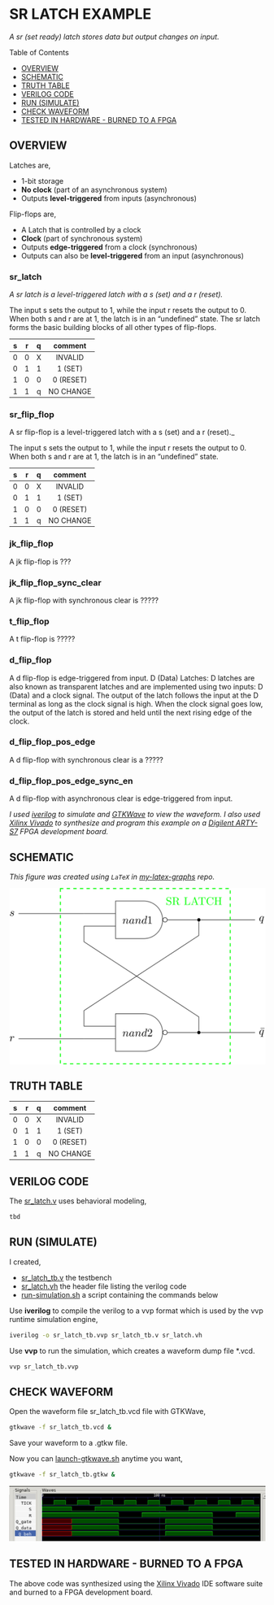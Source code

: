 # SR LATCH EXAMPLE

_A sr (set ready) latch stores data but output changes on input._

Table of Contents

* [OVERVIEW](https://github.com/JeffDeCola/my-verilog-examples/tree/master/basic-code/sequential-logic/sr_latch#overview)
* [SCHEMATIC](https://github.com/JeffDeCola/my-verilog-examples/tree/master/basic-code/sequential-logic/sr_latch#schematic)
* [TRUTH TABLE](https://github.com/JeffDeCola/my-verilog-examples/tree/master/basic-code/sequential-logic/sr_latch#truth-table)
* [VERILOG CODE](https://github.com/JeffDeCola/my-verilog-examples/tree/master/basic-code/sequential-logic/sr_latch#verilog-code)
* [RUN (SIMULATE)](https://github.com/JeffDeCola/my-verilog-examples/tree/master/basic-code/sequential-logic/sr_latch#run-simulate)
* [CHECK WAVEFORM](https://github.com/JeffDeCola/my-verilog-examples/tree/master/basic-code/sequential-logic/sr_latch#check-waveform)
* [TESTED IN HARDWARE - BURNED TO A FPGA](https://github.com/JeffDeCola/my-verilog-examples/tree/master/basic-code/sequential-logic/sr_latch#tested-in-hardware---burned-to-a-fpga)

## OVERVIEW

Latches are,

* 1-bit storage
* **No clock** (part of an asynchronous system)
* Outputs **level-triggered** from inputs (asynchronous)

Flip-flops are,

* A Latch that is controlled by a clock
* **Clock** (part of synchronous system)
* Outputs **edge-triggered** from a clock (synchronous)
* Outputs can also be **level-triggered** from an input (asynchronous)

### sr_latch

_A sr latch
is a level-triggered latch with a s (set) and a r (reset)._

The input s sets the output to 1, while the input r resets the output to 0.
When both s and r are at 1, the latch is in an “undefined” state.
The sr latch forms the basic building blocks of all other types of flip-flops.

|  s  |  r   | q   | comment     |
|:---:|:----:|:---:|:-----------:|
| 0   |  0   |  X  | INVALID     |
| 0  |   1   |  1  | 1 (SET)     |
| 1   |  0   |  0  | 0 (RESET)   |
| 1   |  1   |  q  | NO CHANGE   |

### sr_flip_flop

A sr flip-flop
is a level-triggered latch with a s (set) and a r (reset)._

The input s sets the output to 1, while the input r resets the output to 0.
When both s and r are at 1, the latch is in an “undefined” state.

|  s  |  r   | q   | comment     |
|:---:|:----:|:---:|:-----------:|
| 0   |  0   |  X  | INVALID     |
| 0  |   1   |  1  | 1 (SET)     |
| 1   |  0   |  0  | 0 (RESET)   |
| 1   |  1   |  q  | NO CHANGE   |

### jk_flip_flop

A jk flip-flop
is ???

### jk_flip_flop_sync_clear

A jk flip-flop with synchronous clear
is ?????

### t_flip_flop

A t flip-flop
is ?????

### d_flip_flop

A d flip-flop
is edge-triggered from input.
D (Data) Latches: D latches are also known as transparent latches and are implemented using two inputs: D (Data) and a clock signal. The output of the latch follows the input at the D terminal as long as the clock signal is high. When the clock signal goes low, the output of the latch is stored and held until the next rising edge of the clock.

### d_flip_flop_pos_edge

A d flip-flop with synchronous clear
is a ?????

### d_flip_flop_pos_edge_sync_en

A d flip-flop with asynchronous clear
is edge-triggered from input.

_I used
[iverilog](https://github.com/JeffDeCola/my-cheat-sheets/tree/master/hardware/tools/simulation/iverilog-cheat-sheet)
to simulate and
[GTKWave](https://github.com/JeffDeCola/my-cheat-sheets/tree/master/hardware/tools/simulation/gtkwave-cheat-sheet)
to view the waveform. I also used
[Xilinx Vivado](https://github.com/JeffDeCola/my-cheat-sheets/tree/master/hardware/tools/synthesis/xilinx-vivado-cheat-sheet)
to synthesize and program this example on a
[Digilent ARTY-S7](https://github.com/JeffDeCola/my-cheat-sheets/tree/master/hardware/development/fpga-development-boards/digilent-arty-s7-cheat-sheet)
FPGA development board._

## SCHEMATIC

_This figure was created using `LaTeX` in
[my-latex-graphs](https://github.com/JeffDeCola/my-latex-graphs/tree/master/mathematics/applied/electrical-engineering/sequential-logic/sr-latch)
repo._

<p align="center">
    <img src="svgs/sr-latch.svg"
    align="middle"
</p>

## TRUTH TABLE

|  s  |  r   | q   | comment     |
|:---:|:----:|:---:|:-----------:|
| 0   |  0   |  X  | INVALID     |
| 0  |   1   |  1  | 1 (SET)     |
| 1   |  0   |  0  | 0 (RESET)   |
| 1   |  1   |  q  | NO CHANGE   |

## VERILOG CODE

The
[sr_latch.v](https://github.com/JeffDeCola/my-verilog-examples/blob/master/basic-code/sequential-logic/sr_latch/sr_latch.v)
uses behavioral modeling,

```verilog
tbd
```

## RUN (SIMULATE)

I created,

* [sr_latch_tb.v](https://github.com/JeffDeCola/my-verilog-examples/blob/master/basic-code/sequential-logic/sr_latch/sr_latch_tb.v)
  the testbench
* [sr_latch.vh](https://github.com/JeffDeCola/my-verilog-examples/blob/master/basic-code/sequential-logic/sr_latch/sr_latch.vh)
  the header file listing the verilog code
* [run-simulation.sh](https://github.com/JeffDeCola/my-verilog-examples/blob/master/basic-code/sequential-logic/sr_latch/run-simulation.sh)
  a script containing the commands below

Use **iverilog** to compile the verilog to a vvp format
which is used by the vvp runtime simulation engine,

```bash
iverilog -o sr_latch_tb.vvp sr_latch_tb.v sr_latch.vh
```

Use **vvp** to run the simulation, which creates a waveform dump file *.vcd.

```bash
vvp sr_latch_tb.vvp
```

## CHECK WAVEFORM

Open the waveform file sr_latch_tb.vcd file with GTKWave,

```bash
gtkwave -f sr_latch_tb.vcd &
```

Save your waveform to a .gtkw file.

Now you can
[launch-gtkwave.sh](https://github.com/JeffDeCola/my-verilog-examples/blob/master/launch-GTKWave-script/launch-gtkwave.sh)
anytime you want,

```bash
gtkwave -f sr_latch_tb.gtkw &
```

![sr_latch-waveform.jpg](../../../docs/pics/basic-code/sr_latch-waveform.jpg)

## TESTED IN HARDWARE - BURNED TO A FPGA

The above code was synthesized using the
[Xilinx Vivado](https://github.com/JeffDeCola/my-cheat-sheets/tree/master/hardware/tools/synthesis/xilinx-vivado-cheat-sheet)
IDE software suite and burned to a FPGA development board.
